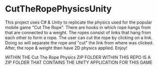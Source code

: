 # CutTheRopePhysicsUnity
This project uses C# &amp; Unity to replicate the physics used for the popular mobile game "Cut The Rope".  There are hooks in which rope hangs from that are connected to a weight.  The ropes consist of links that hang from each other to form a rope.  The user can cut the rope by clicking on a link.  Doing so will separate the rope and "cut" the link from where was clicked. After, the rope &amp; weight then have 2D physics applied.  Enjoy!

WITHIN THE Cut The Rope Physics ZIP FOLDER WITHIN THIS REPO IS A ZIP FOLDER THAT CONTAINS THE UNITY APPLICATION FOR THIS GAME

